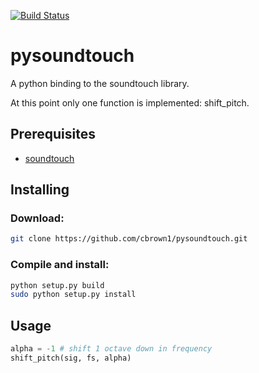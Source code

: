 [![Build Status](https://travis-ci.org/cbrown1/pysoundtouch.svg?branch=master)](https://travis-ci.org/cbrown1/pysoundtouch)

# pysoundtouch

A python binding to the soundtouch library.

At this point only one function is implemented: shift_pitch.

## Prerequisites

- [soundtouch](https://www.surina.net/soundtouch/)

## Installing

### Download:

```bash
git clone https://github.com/cbrown1/pysoundtouch.git
```

### Compile and install:

```bash
python setup.py build
sudo python setup.py install
```

## Usage
```python
alpha = -1 # shift 1 octave down in frequency
shift_pitch(sig, fs, alpha)
```
